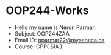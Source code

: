 # OOP244-Works
- Hello my name is Neron Parmar.
- Subject: OOP244ZAA
- Email ID: nparmar22@myseneca.ca
- Course: CPP( SIA )